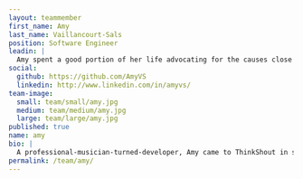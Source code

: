 ```yaml
---
layout: teammember
first_name: Amy
last_name: Vaillancourt-Sals
position: Software Engineer
leadin: |
  Amy spent a good portion of her life advocating for the causes close to her heart, especially rights for independent musicians. Her knack for logic games led her to try programming, and she hasn’t looked back. She’s been searching for a place where she could apply her skills in web development to support those advocacy groups. She found it in ThinkShout.
social:
  github: https://github.com/AmyVS
  linkedin: http://www.linkedin.com/in/amyvs/
team-image:
  small: team/small/amy.jpg
  medium: team/medium/amy.jpg
  large: team/large/amy.jpg
published: true
name: amy
bio: |
  A professional-musician-turned-developer, Amy came to ThinkShout in search of an opportunity to apply her coding skills to organizations working for positive change in the world, and she feels right at home here. Before joining our team, Amy worked as an IT support rep for several different online music tech companies. She also dabbles as a light and sound engineer and has worked on shows for artists like Björk and Paul Simon. She’s still a devoted French horn player and admits to being an old school Whovian. Amy also happens to be the only trapeze artist in the office.
permalink: /team/amy/
---
```

